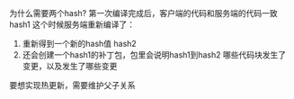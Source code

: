 为什么需要两个hash?
第一次编译完成后，客户端的代码和服务端的代码一致 hash1
这个时候服务端重新编译了：
1. 重新得到一个新的hash值 hash2
2. 还会创建一个hash1的补丁包，包里会说明hash1到hash2 哪些代码块发生了变更，以及发生了哪些变更


要想实现热更新，需要维护父子关系
